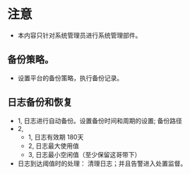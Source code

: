 # 注意
- 本内容只针对系统管理员进行系统管理部件。



## 备份策略。
- 设置平台的备份策略，执行备份记录。


## 日志备份和恢复
- 1, 日志进行自动备份。设置备份时间和周期的设置; 备份路径
- 2,  
   - 1, 日志有效期 180天
   - 2, 日志最大使用值 
   - 3, 日志最小空闲值（至少保留这哥带下）
- 日志到达阈值时的处理： 清理日志；并且告警进入处置监督。

